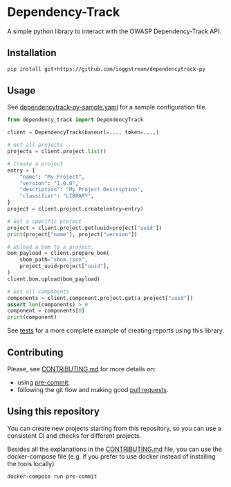 # Dependency-Track

A simple python library to interact with the OWASP Dependency-Track API.

## Installation

```bash
pip install git+https://github.com/ioggstream/dependencytrack-py
```

## Usage

See [dependencytrack-py-sample.yaml](dependencytrack-py-sample.yaml) for a sample configuration file.

```python
from dependency_track import DependencyTrack

client = DependencyTrack(baseurl=..., token=...,)

# Get all projects
projects = client.project.list()

# Create a project
entry = {
    "name": "My Project",
    "version": "1.0.0",
    "description": "My Project Description",
    "classifier": "LIBRARY",
}
project = client.project.create(entry=entry)

# Get a specific project
project = client.project.get(uuid=project["uuid"])
print(project["name"], project["version"])

# Upload a bom to a project.
bom_payload = client.prepare_bom(
    sbom_path="sbom.json",
    project_uuid=project["uuid"],
)
client.bom.upload(bom_payload)

# Get all components
components = client.component.project.get(a_project["uuid"])
assert len(components) > 0
component = components[0]
print(component)
```

See [tests](tests/test_report_pandas.py) for a more complete example
of creating reports using this library.

## Contributing

Please, see [CONTRIBUTING.md](CONTRIBUTING.md) for more details on:

- using [pre-commit](CONTRIBUTING.md#pre-commit);
- following the git flow and making good [pull requests](CONTRIBUTING.md#making-a-pr).

## Using this repository

You can create new projects starting from this repository,
so you can use a consistent CI and checks for different projects.

Besides all the explanations in the [CONTRIBUTING.md](CONTRIBUTING.md) file, you can use the docker-compose file
(e.g. if you prefer to use docker instead of installing the tools locally)

```bash
docker-compose run pre-commit
```
